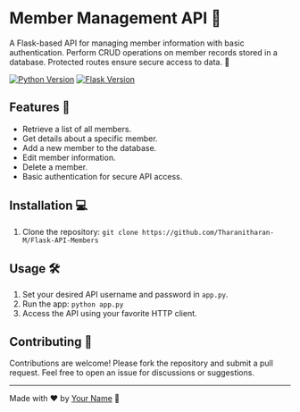 # Member Management API :busts_in_silhouette:

A Flask-based API for managing member information with basic authentication. Perform CRUD operations on member records stored in a database. Protected routes ensure secure access to data. :closed_lock_with_key:

[![Python Version](https://img.shields.io/badge/python-3.9.0-blue)](https://www.python.org/)
[![Flask Version](https://img.shields.io/badge/flask-2.3.2-blue)](https://palletsprojects.com/p/flask/)

## Features :rocket:

- Retrieve a list of all members.
- Get details about a specific member.
- Add a new member to the database.
- Edit member information.
- Delete a member.
- Basic authentication for secure API access.

## Installation :computer:

1. Clone the repository: `git clone https://github.com/Tharanitharan-M/Flask-API-Members`

## Usage :hammer_and_wrench:

1. Set your desired API username and password in `app.py`.
2. Run the app: `python app.py`
3. Access the API using your favorite HTTP client.

## Contributing :handshake:

Contributions are welcome! Please fork the repository and submit a pull request. Feel free to open an issue for discussions or suggestions.

---

Made with :heart: by [Your Name](https://github.com/yourusername) :wave:
